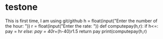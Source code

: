 # testone
This is first time, I am using git/github
h = float(input("Enter the number of the hour: "))
r = float(input("Enter the rate: "))
def computepay(h,r):
  if h<=:
    pay =  h*r
  else:
    pay = 40*r+(h-40)*r*1.5 
  return pay
print(computepay(h,r)
